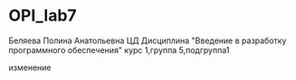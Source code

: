 # OPI_lab7
Беляева
Полина
Анатольевна
ЦД
Дисциплина "Введение в разработку программного обеспечения"
курс 1,группа 5,подгруппа1

изменение
